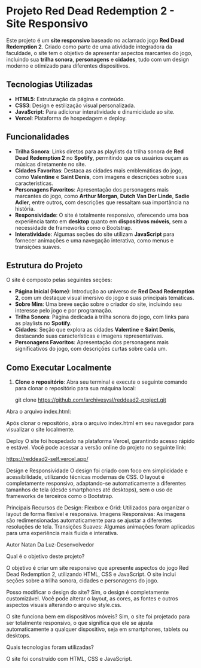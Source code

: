 # Projeto Red Dead Redemption 2 - Site Responsivo

Este projeto é um **site responsivo** baseado no aclamado jogo **Red Dead Redemption 2**. Criado como parte de uma atividade integradora da faculdade, o site tem o objetivo de apresentar aspectos marcantes do jogo, incluindo sua **trilha sonora**, **personagens** e **cidades**, tudo com um design moderno e otimizado para diferentes dispositivos.

## Tecnologias Utilizadas

- **HTML5**: Estruturação da página e conteúdo.
- **CSS3**: Design e estilização visual personalizada.
- **JavaScript**: Para adicionar interatividade e dinamicidade ao site.
- **Vercel**: Plataforma de hospedagem e deploy.

## Funcionalidades

- **Trilha Sonora**: Links diretos para as playlists da trilha sonora de **Red Dead Redemption 2** no **Spotify**, permitindo que os usuários ouçam as músicas diretamente no site.
- **Cidades Favoritas**: Destaca as cidades mais emblemáticas do jogo, como **Valentine** e **Saint Denis**, com imagens e descrições sobre suas características.
- **Personagens Favoritos**: Apresentação dos personagens mais marcantes do jogo, como **Arthur Morgan**, **Dutch Van Der Linde**, **Sadie Adler**, entre outros, com descrições que ressaltam sua importância na história.
- **Responsividade**: O site é totalmente responsivo, oferecendo uma boa experiência tanto em **desktop** quanto em **dispositivos móveis**, sem a necessidade de frameworks como o Bootstrap.
- **Interatividade**: Algumas seções do site utilizam **JavaScript** para fornecer animações e uma navegação interativa, como menus e transições suaves.

## Estrutura do Projeto

O site é composto pelas seguintes seções:

- **Página Inicial (Home)**: Introdução ao universo de **Red Dead Redemption 2**, com um destaque visual imersivo do jogo e suas principais temáticas.
- **Sobre Mim**: Uma breve seção sobre o criador do site, incluindo seu interesse pelo jogo e por programação.
- **Trilha Sonora**: Página dedicada à trilha sonora do jogo, com links para as playlists no **Spotify**.
- **Cidades**: Seção que explora as cidades **Valentine** e **Saint Denis**, destacando suas características e imagens representativas.
- **Personagens Favoritos**: Apresentação dos personagens mais significativos do jogo, com descrições curtas sobre cada um.

## Como Executar Localmente

1. **Clone o repositório**:
   Abra seu terminal e execute o seguinte comando para clonar o repositório para sua máquina local:
   
   git clone https://github.com/archivesysl/reddead2-project.git

Abra o arquivo index.html:

Após clonar o repositório, abra o arquivo index.html em seu navegador para visualizar o site localmente.

Deploy
O site foi hospedado na plataforma Vercel, garantindo acesso rápido e estável. Você pode acessar a versão online do projeto no seguinte link:

https://reddead2-self.vercel.app/

Design e Responsividade
O design foi criado com foco em simplicidade e acessibilidade, utilizando técnicas modernas de CSS. O layout é completamente responsivo, adaptando-se automaticamente a diferentes tamanhos de tela (desde smartphones até desktops), sem o uso de frameworks de terceiros como o Bootstrap.

Principais Recursos de Design:
Flexbox e Grid: Utilizados para organizar o layout de forma flexível e responsiva.
Imagens Responsivas: As imagens são redimensionadas automaticamente para se ajustar a diferentes resoluções de tela.
Transições Suaves: Algumas animações foram aplicadas para uma experiência mais fluida e interativa.

Autor
Natan Da Luz-Desenvolvedor 


Qual é o objetivo deste projeto?

O objetivo é criar um site responsivo que apresente aspectos do jogo Red Dead Redemption 2, utilizando HTML, CSS e JavaScript. O site inclui seções sobre a trilha sonora, cidades e personagens do jogo.

Posso modificar o design do site?
Sim, o design é completamente customizável. Você pode alterar o layout, as cores, as fontes e outros aspectos visuais alterando o arquivo style.css.

O site funciona bem em dispositivos móveis?
Sim, o site foi projetado para ser totalmente responsivo, o que significa que ele se ajusta automaticamente a qualquer dispositivo, seja em smartphones, tablets ou desktops.

Quais tecnologias foram utilizadas?

O site foi construído com HTML, CSS e JavaScript.
